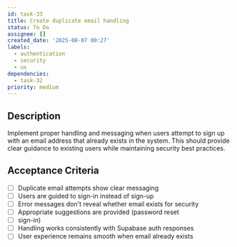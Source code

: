 ```yaml
---
id: task-33
title: Create duplicate email handling
status: To Do
assignee: []
created_date: '2025-08-07 00:27'
labels:
  - authentication
  - security
  - ux
dependencies:
  - task-32
priority: medium
---
```


## Description

Implement proper handling and messaging when users attempt to sign up with an email address that already exists in the system. This should provide clear guidance to existing users while maintaining security best practices.

## Acceptance Criteria

- [ ] Duplicate email attempts show clear messaging
- [ ] Users are guided to sign-in instead of sign-up
- [ ] Error messages don't reveal whether email exists for security
- [ ] Appropriate suggestions are provided (password reset
- [ ] sign-in)
- [ ] Handling works consistently with Supabase auth responses
- [ ] User experience remains smooth when email already exists
